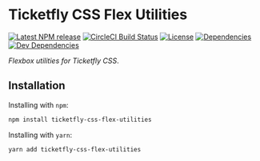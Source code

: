 # Ticketfly CSS Flex Utilities

[![Latest NPM release][npm-badge]][npm-badge-url]
[![CircleCI Build Status][circle-badge]][circle-badge-url]
[![License][license-badge]][license-badge-url]
[![Dependencies][dependencies-badge]][dependencies-badge-url]
[![Dev Dependencies][devDependencies-badge]][devDependencies-badge-url]


_Flexbox utilities for Ticketfly CSS_.


## Installation

Installing with `npm`:

```bash
npm install ticketfly-css-flex-utilities
```

Installing with `yarn`:

```bash
yarn add ticketfly-css-flex-utilities
```

[npm-badge]: https://img.shields.io/npm/v/ticketfly-css-flex-utilities.svg
[npm-badge-url]: https://www.npmjs.com/package/ticketfly-css-flex-utilities
[circle-badge]: https://circleci.com/gh/Ticketfly-UI/ticketfly-css-flex-utilities/tree/master.svg?style=svg&circle-token={{CIRCLE_TOKEN}}
[circle-badge-url]: https://circleci.com/gh/Ticketfly-UI/ticketfly-css-flex-utilities/tree/master
[license-badge]: https://img.shields.io/npm/l/ticketfly-css-flex-utilities.svg
[license-badge-url]: LICENSE
[dependencies-badge]: https://img.shields.io/david/Ticketfly-UI/ticketfly-css-flex-utilities.svg
[dependencies-badge-url]: https://david-dm.org/Ticketfly-UI/ticketfly-css-flex-utilities
[devDependencies-badge]: https://img.shields.io/david/dev/Ticketfly-UI/ticketfly-css-flex-utilities.svg
[devDependencies-badge-url]: https://david-dm.org/Ticketfly-UI/ticketfly-css-flex-utilities#info=devDependencies



